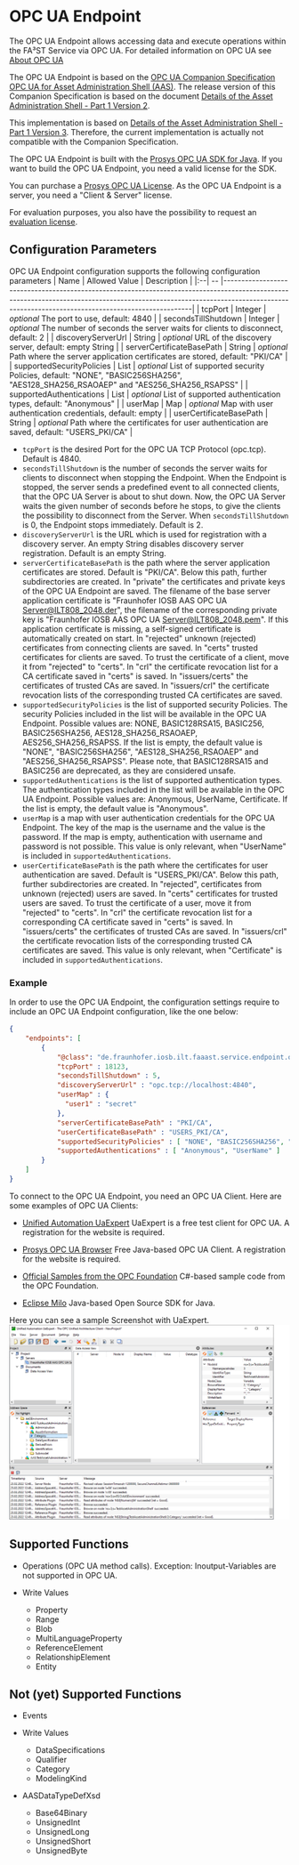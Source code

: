 # OPC UA Endpoint
The OPC UA Endpoint allows accessing data and execute operations within the FA³ST Service via OPC UA.
For detailed information on OPC UA see
[About OPC UA](https://opcfoundation.org/about/opc-technologies/opc-ua/)

The OPC UA Endpoint is based on the [OPC UA Companion Specification OPC UA for Asset Administration Shell (AAS)](https://opcfoundation.org/developer-tools/specifications-opc-ua-information-models/opc-ua-for-i4-asset-administration-shell/).
The release version of this Companion Specification is based on the document [Details of the Asset Administration Shell - Part 1 Version 2](https://www.plattform-i40.de/IP/Redaktion/EN/Downloads/Publikation/Details_of_the_Asset_Administration_Shell_Part1_V2.html).

This implementation is based on [Details of the Asset Administration Shell - Part 1 Version 3](https://www.plattform-i40.de/IP/Redaktion/EN/Downloads/Publikation/Details_of_the_Asset_Administration_Shell_Part1_V3.html).
Therefore, the current implementation is actually not compatible with the Companion Specification.

The OPC UA Endpoint is built with the [Prosys OPC UA SDK for Java](https://www.prosysopc.com/products/opc-ua-java-sdk/).
If you want to build the OPC UA Endpoint, you need a valid license for the SDK.

You can purchase a [Prosys OPC UA License](https://www.prosysopc.com/products/opc-ua-java-sdk/purchase/). As the OPC UA Endpoint is a server, you need a "Client & Server" license.

For evaluation purposes, you also have the possibility to request an [evaluation license](https://www.prosysopc.com/products/opc-ua-java-sdk/evaluate).

## Configuration Parameters

OPC UA Endpoint configuration supports the following configuration parameters
| Name | Allowed Value | Description                                                                                                                                                                                                                     |
|:--| -- |---------------------------------------------------------------------------------------------------------------------------------------------------------------------------------------------------------------------------------|
| tcpPort | Integer | _optional_ The port to use, default: 4840 |
| secondsTillShutdown | Integer | _optional_ The number of seconds the server waits for clients to disconnect, default: 2 |
| discoveryServerUrl | String | _optional_ URL of the discovery server, default: empty String |
| serverCertificateBasePath | String | _optional_ Path where the server application certificates are stored, default: "PKI/CA" |
| supportedSecurityPolicies | List | _optional_ List of supported security Policies, default: "NONE", "BASIC256SHA256", "AES128_SHA256_RSAOAEP" and "AES256_SHA256_RSAPSS" |
| supportedAuthentications | List | _optional_ List of supported authentication types, default: "Anonymous" |
| userMap | Map | _optional_ Map with user authentication credentials, default: empty |
| userCertificateBasePath | String | _optional_ Path where the certificates for user authentication are saved, default: "USERS_PKI/CA" |

-   `tcpPort` is the desired Port for the OPC UA TCP Protocol (opc.tcp). Default is 4840.
-   `secondsTillShutdown` is the number of seconds the server waits for clients to disconnect when stopping the Endpoint. When the Endpoint is stopped, the server sends a predefined event to all connected clients, that the OPC UA Server is about to shut down. Now, the OPC UA Server waits the given number of seconds before he stops, to give the clients the possibility to disconnect from the Server. When `secondsTillShutdown` is 0, the Endpoint stops immediately. Default is 2.
-   `discoveryServerUrl` is the URL which is used for registration with a discovery server. An empty String disables discovery server registration. Default is an empty String.
-   `serverCertificateBasePath` is the path where the server application certificates are stored. Default is "PKI/CA". Below this path, further subdirectories are created. In "private" the certificates and private keys of the OPC UA Endpoint are saved. The filename of the base server application certificate is "Fraunhofer IOSB AAS OPC UA Server@ILT808_2048.der", the filename of the corresponding private key is "Fraunhofer IOSB AAS OPC UA Server@ILT808_2048.pem". If this application certificate is missing, a self-signed certificate is automatically created on start. In "rejected" unknown (rejected) certificates from connecting clients are saved. In "certs" trusted certificates for clients are saved. To trust the certificate of a client, move it from "rejected" to "certs". In "crl" the certificate revocation list for a CA certificate saved in "certs" is saved. In "issuers/certs" the certificates of trusted CAs are saved. In "issuers/crl" the certificate revocation lists of the corresponding trusted CA certificates are saved.
-   `supportedSecurityPolicies` is the list of supported security Policies. The security Policies included in the list will be available in the OPC UA Endpoint. Possible values are: NONE, BASIC128RSA15, BASIC256, BASIC256SHA256, AES128_SHA256_RSAOAEP, AES256_SHA256_RSAPSS. If the list is empty, the default value is "NONE", "BASIC256SHA256", "AES128_SHA256_RSAOAEP" and "AES256_SHA256_RSAPSS". Please note, that BASIC128RSA15 and BASIC256 are deprecated, as they are considered unsafe.
-   `supportedAuthentications` is the list of supported authentication types. The authentication types included in the list will be available in the OPC UA Endpoint. Possible values are: Anonymous, UserName, Certificate. If the list is empty, the default value is "Anonymous".
-   `userMap` is a map with user authentication credentials for the OPC UA Endpoint. The key of the map is the username and the value is the password. If the map is empty, authentication with username and password is not possible. This value is only relevant, when "UserName" is included in `supportedAuthentications`.
-   `userCertificateBasePath` is the path where the certificates for user authentication are saved. Default is "USERS_PKI/CA". Below this path, further subdirectories are created. In "rejected", certificates from unknown (rejected) users are saved. In "certs" certificates for trusted users are saved. To trust the certificate of a user, move it from "rejected" to "certs". In "crl" the certificate revocation list for a corresponding CA certificate saved in "certs" is saved. In "issuers/certs" the certificates of trusted CAs are saved. In "issuers/crl" the certificate revocation lists of the corresponding trusted CA certificates are saved. This value is only relevant, when "Certificate" is included in `supportedAuthentications`.

### Example

In order to use the OPC UA Endpoint, the configuration settings require to include an OPC UA Endpoint configuration, like the one below:
```json
{
	"endpoints": [
		{
			"@class": "de.fraunhofer.iosb.ilt.faaast.service.endpoint.opcua.OpcUaEndpoint",
			"tcpPort" : 18123,
			"secondsTillShutdown" : 5,
			"discoveryServerUrl" : "opc.tcp://localhost:4840",
			"userMap" : {
			  "user1" : "secret"
			},
			"serverCertificateBasePath" : "PKI/CA",
			"userCertificateBasePath" : "USERS_PKI/CA",
			"supportedSecurityPolicies" : [ "NONE", "BASIC256SHA256", "AES128_SHA256_RSAOAEP" ],
			"supportedAuthentications" : [ "Anonymous", "UserName" ]
		}
	]
}
```

To connect to the OPC UA Endpoint, you need an OPC UA Client.
Here are some examples of OPC UA Clients:
-   [Unified Automation UaExpert](https://www.unified-automation.com/downloads/opc-ua-clients.html)
UaExpert is a free test client for OPC UA. A registration for the website is required.

-   [Prosys OPC UA Browser](https://www.prosysopc.com/products/opc-ua-browser/)
Free Java-based OPC UA Client. A registration for the website is required.

-   [Official Samples from the OPC Foundation](https://github.com/OPCFoundation/UA-.NETStandard-Samples)
C#-based sample code from the OPC Foundation.

-   [Eclipse Milo](https://github.com/eclipse/milo)
Java-based Open Source SDK for Java.

Here you can see a sample Screenshot with UaExpert.
![Screenshot with UaExpert](../images/OpcUaEndpoint.png "Screenshot with UaExpert")

## Supported Functions
-   Operations (OPC UA method calls). Exception: Inoutput-Variables are not supported in OPC UA.

-   Write Values
    -   Property
    -   Range
    -   Blob
    -   MultiLanguageProperty
    -   ReferenceElement
    -   RelationshipElement
    -   Entity

## Not (yet) Supported Functions
-   Events

-   Write Values
    -   DataSpecifications
    -   Qualifier
    -   Category
    -   ModelingKind

-   AASDataTypeDefXsd
    -   Base64Binary
    -   UnsignedInt
    -   UnsignedLong
    -   UnsignedShort
    -   UnsignedByte
